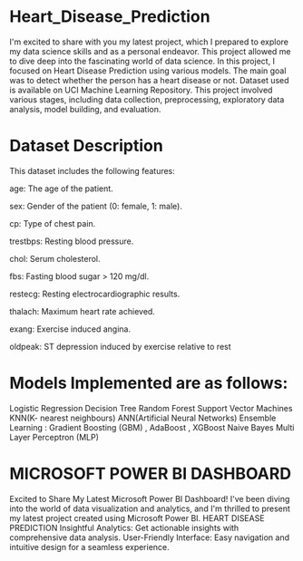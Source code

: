# Heart_Disease_Prediction
 I'm excited to share with you my latest project, which I prepared to explore my data science skills and as a personal endeavor. This project allowed me to dive deep into the fascinating world of data science. In this project, I focused on Heart Disease Prediction using various models. The main goal was to detect whether the person has a heart disease or not. Dataset used is available on UCI Machine Learning Repository. This project involved various stages, including data collection, preprocessing, exploratory data analysis, model building, and evaluation.

# Dataset Description
This dataset includes the following features:

age: The age of the patient.

sex: Gender of the patient (0: female, 1: male).

cp: Type of chest pain.

trestbps: Resting blood pressure.

chol: Serum cholesterol.

fbs: Fasting blood sugar > 120 mg/dl.

restecg: Resting electrocardiographic results.

thalach: Maximum heart rate achieved.

exang: Exercise induced angina.

oldpeak: ST depression induced by exercise relative to rest


# Models Implemented are as follows:
Logistic Regression
Decision Tree
Random Forest
Support Vector Machines
KNN(K- nearest neighbours)
ANN(Artificial Neural Networks)
Ensemble Learning : Gradient Boosting (GBM) , AdaBoost , XGBoost 
Naive Bayes
Multi Layer Perceptron (MLP)

# MICROSOFT POWER BI DASHBOARD

Excited to Share My Latest Microsoft Power BI Dashboard!
I've been diving into the world of data visualization and analytics, and I'm thrilled to present my latest project created using Microsoft Power BI.
HEART DISEASE PREDICTION
Insightful Analytics: Get actionable insights with comprehensive data analysis.
User-Friendly Interface: Easy navigation and intuitive design for a seamless experience.
